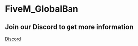 # FiveM_GlobalBan

## Join our Discord to get more information
[Discord](https://discord.gg/6xXwJyc)
